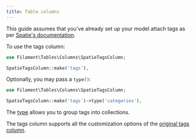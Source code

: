 ```yaml
---
title: Table columns
---
```


This guide assumes that you've already set up your model attach tags as per [Spatie's documentation](https://spatie.be/docs/laravel-tags/basic-usage/using-tags).

To use the tags column:

```php
use Filament\Tables\Columns\SpatieTagsColumn;

SpatieTagsColumn::make('tags'),
```

Optionally, you may pass a `type()`:

```php
use Filament\Tables\Columns\SpatieTagsColumn;

SpatieTagsColumn::make('tags')->type('categories'),
```

The [type](https://spatie.be/docs/laravel-tags/advanced-usage/using-types) allows you to group tags into collections.

The tags column supports all the customization options of the [original tags column](/docs/tables/columns#tags-column).
